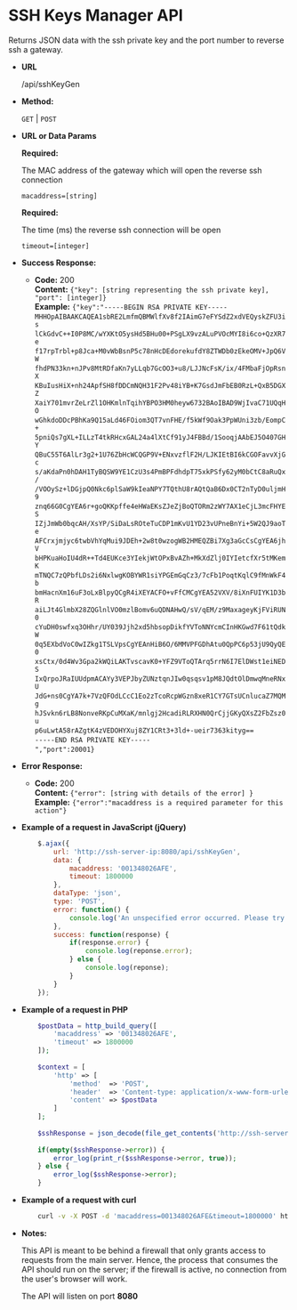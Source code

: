 # SSH Keys Manager API

  Returns JSON data with the ssh private key and the port number to reverse ssh a gateway.

* **URL**

  /api/sshKeyGen

* **Method:**

  `GET` | `POST`
  
*  **URL or Data Params**

   **Required:**
 
   The MAC address of the gateway which will open the reverse ssh connection
 
   `macaddress=[string]`

   **Required:**
 
   The time (ms) the reverse ssh connection will be open
 
   `timeout=[integer]`

* **Success Response:**

  * **Code:** 200 <br>
    **Content:** `{"key": [string representing the ssh private key], "port": [integer]}`<br>
    **Example:** `{"key":"-----BEGIN RSA PRIVATE KEY-----`<br>
    `MHHOpAIBAAKCAQEA1sbRE2LmfmQBMWlfXv8f2IAimG7eFYSdZ2xdVEQyskZFU3is`<br>
    `lCkGdvC++I0P8MC/wYXKtO5ysHd5BHu00+PSgLX9vzALuPVOcMYI8i6co+QzXR7e`<br>
    `f17rpTrbl+p8Jca+M0vWbBsnP5c78nHcDEdorekufdY8ZTWDb0zEkeOMV+JpQ6VW`<br>
    `fhdPN33kn+nJPv8MtRDfaKn7yLLqb7GcOO3+u8/LJJNcFsK/ix/4FMbaFjOpRsnX`<br>
    `KBuIusHiX+nh24ApfSH8fDDCmNQH31F2Pv48iYB+K7GsdJmFbEB0RzL+QxB5DGXZ`<br>
    `XaiY701mvrZeLrZl1OHKmlnTqihYBPO3HM0heyw6732BAoIBAD9WjIvaC71UQqHO`<br>
    `wGhkdoDDcPBhKa9Q15aLd46FOiom3QT7vnFHE/f5kWf9Oak3PpWUni3zb/EompC+`<br>
    `5pniQs7gXL+ILLzT4tkRHcxGAL24a4lXtCf91yJ4FBBd/1SooqjAAbEJ5O407GHY`<br>
    `QBuC55T6AlLr3g2+1U76ZbHcWCQGP9V+ENxvzflF2H/LJKIEtBI6kCGOFavvXjGc`<br>
    `s/aKdaPn0hDAH1TyBQSW9YE1CzU3s4PmBPFdhdpT75xkPSfy62yM0bCtC8aRuQx/`<br>
    `/VOOySz+lDGjpQ0Nkc6plSaW9kIeaNPY7TQthU8rAQtQaB6Dx0CT2nTyD0uljmH9`<br>
    `znq66G0CgYEA6r+goQKKpffe4eHWaEKsZJeZjBoQTORm2zWY7AX1eCjL3mcFHYES`<br>
    `IZjJmWb0bqcAH/XsYP/SiDaLsROteTuCDP1mKvU1YD23vUPneBnYi+5W2QJ9aoTe`<br>
    `AFCrxjmjyc6twbVhYqMui9JDEh+2w8t0wzogWB2HMEQZBi7Xg3aGcCsCgYEA6jhV`<br>
    `bHPKuaHoIU4dR++Td4EUKce3YIekjWtOPxBvAZh+MkXdZlj0IYIetcfXr5tMKemK`<br>
    `mTNQC7zQPbfLDs2i6NxlwgKOBYWR1siYPGEmGqCz3/7cFb1PoqtKqlC9fMnWkF4b`<br>
    `bmHacnXm16uF3oLxBlpyQCgR4iXEYACFO+vFfCMCgYEA52VXV/8iXnFUIYK1D3bR`<br>
    `aiLJt4GlmbX28ZQGlnlVO0mzlBomv6uQDNAHwQ/sV/qEM/z9MaxageyKjFViRUN0`<br>
    `cYuDH0swfxq3OHhr/UY039Jjh2xd5hbsopDikfYVToNNYcmCInHKGwd7F61tQdkW`<br>
    `0q5EXbdVoC0wIZkg1TSLVpsCgYEAnHiB6O/6MMVPFGDhAtu0QpPC6p53jU9QyQE0`<br>
    `xsCtx/0d4Wv3Gpa2kWQiLAKTvscavK0+YFZ9VToQTArq5rrN6I7ElDWst1eiNEDS`<br>
    `IxQrpoJRaIUUdpmACAYy3VEPJbyZUNztqnJIw0qsqsv1pM8JQdtOlDmwqMneRNxU`<br>
    `JdG+ns0CgYA7k+7VzQFOdLCcC1Eo2zTcoRcpWGzn8xeR1CY7GTsUCnlucaZ7MQMg`<br>
    `hJSvkn6rLB8NonveRKpCuMXaK/mnlgj2HcadiRLRXHN0QrCjjGKyQXsZ2FbZsz0u`<br>
    `p6uLwtA58rAZgtK4zVEDOHYXuj8ZY1CRt3+3ld+-ueir7363kityg==`<br>
    `-----END RSA PRIVATE KEY-----`<br>
    `","port":20001}`
 
* **Error Response:**

  * **Code:** 200 <br>
    **Content:** `{"error": [string with details of the error] }` <br>
    **Example:** `{"error":"macaddress is a required parameter for this action"}`

* **Example of a request in JavaScript (jQuery)**

  ```javascript
      $.ajax({
          url: 'http://ssh-server-ip:8080/api/sshKeyGen',
          data: {
              macaddress: '001348026AFE',
              timeout: 1800000
          },
          dataType: 'json',
          type: 'POST',
          error: function() {
              console.log('An unspecified error occurred. Please try again.');
          },
          success: function(response) {
              if(response.error) {
                  console.log(reponse.error);
              } else {
                  console.log(reponse);
              }
          }
      });
  ``` 
    
* **Example of a request in PHP**
    
  ```PHP
      $postData = http_build_query([
          'macaddress' => '001348026AFE',
          'timeout' => 1800000
      ]);
      
      $context = [
          'http' => [
              'method'  => 'POST',
              'header'  => 'Content-type: application/x-www-form-urlencoded',
              'content' => $postData
          ]
      ];
      
      $sshResponse = json_decode(file_get_contents('http://ssh-server-ip:8080/api/sshKeyGen', false, stream_context_create($context)));
      
      if(empty($sshResponse->error)) {
          error_log(print_r($sshResponse->error, true));
      } else {
          error_log($sshResponse->error);
      }
  ``` 

* **Example of a request with curl**

  ```BASH
      curl -v -X POST -d 'macaddress=001348026AFE&timeout=1800000' http://ssh-server:8080/api/sshKeyGen
  ``` 

* **Notes:**

  This API is meant to be behind a firewall that only grants access to requests from the main server. Hence, the process that consumes the API should run on the server; if the firewall is active, no connection from the user's browser will work.
  
  The API will listen on port **8080**
